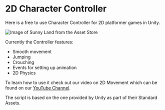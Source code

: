 # 2D Character Controller
Here is a free to use Character Controller for 2D platformer games in Unity.

![Image of Sunny Land from the Asset Store](http://i.imgur.com/ni1t2Wq.jpg)

Currently the Controller features:

- Smooth movement
- Jumping
- Crouching
- Events for setting up animation
- 2D Physics

To learn how to use it check out our video on 2D Movement which can be found on our [YouTube Channel](http://youtube.com/brackeys).

The script is based on the one provided by Unity as part of their Standard Assets.
